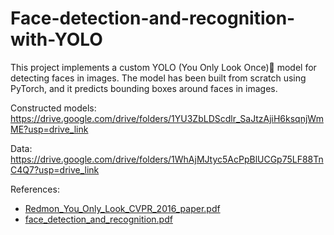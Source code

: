 # Face-detection-and-recognition-with-YOLO

This project implements a custom YOLO (You Only Look Once)👀 model for detecting faces in images. The model has been built from scratch using PyTorch, and it predicts bounding boxes around faces in images.

Constructed models: https://drive.google.com/drive/folders/1YU3ZbLDScdlr_SaJtzAjiH6ksqnjWmME?usp=drive_link

Data: https://drive.google.com/drive/folders/1WhAjMJtyc5AcPpBlUCGp75LF88TnC4Q7?usp=drive_link

References: 
- [Redmon_You_Only_Look_CVPR_2016_paper.pdf](https://github.com/user-attachments/files/16826241/Redmon_You_Only_Look_CVPR_2016_paper.pdf)
- [face_detection_and_recognition.pdf](https://github.com/user-attachments/files/16826240/face_detection_and_recognition.pdf)



